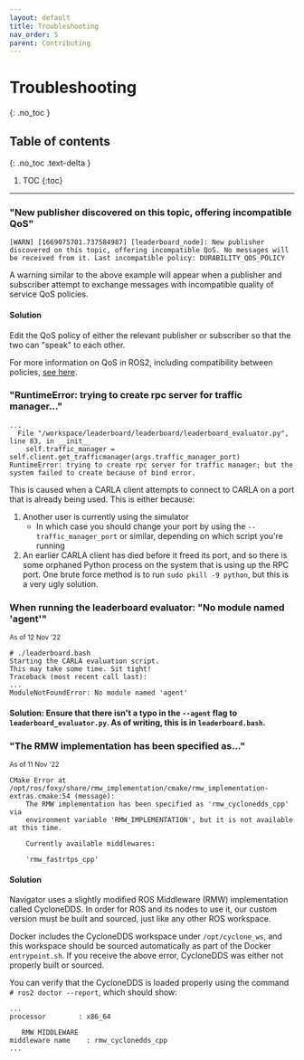 ```yaml
---
layout: default
title: Troubleshooting
nav_order: 5
parent: Contributing
---
```

# Troubleshooting
{: .no_toc }
 
## Table of contents
{: .no_toc .text-delta }
 
1. TOC
{:toc}
 
---

### "New publisher discovered on this topic, offering incompatible QoS"

```
[WARN] [1669075701.737584987] [leaderboard_node]: New publisher discovered on this topic, offering incompatible QoS. No messages will be received from it. Last incompatible policy: DURABILITY_QOS_POLICY
```

A warning similar to the above example will appear when a publisher and subscriber attempt to exchange messages with incompatible quality of service QoS policies.

#### Solution
Edit the QoS policy of either the relevant publisher or subscriber so that the two can "speak" to each other.

For more information on QoS in ROS2, including compatibility between policies, [see here](https://docs.ros.org/en/rolling/Concepts/About-Quality-of-Service-Settings.html).

### "RuntimeError: trying to create rpc server for traffic manager..."
```
...
  File "/workspace/leaderboard/leaderboard/leaderboard_evaluator.py", line 83, in __init__
    self.traffic_manager = self.client.get_trafficmanager(args.traffic_manager_port)
RuntimeError: trying to create rpc server for traffic manager; but the system failed to create because of bind error.
```
This is caused when a CARLA client attempts to connect to CARLA on a port that is already being used. This is either because:
1. Another user is currently using the simulator
    - In which case you should change your port by using the `--traffic_manager_port` or similar, depending on which script you're running
2. An earlier CARLA client has died before it freed its port, and so there is some orphaned Python process on the system that is using up the RPC port. One brute force method is to run `sudo pkill -9 python`, but this is a very ugly solution.
 
### When running the leaderboard evaluator: "No module named 'agent'"
<small>As of 12 Nov '22</small>
```
# ./leaderboard.bash
Starting the CARLA evaluation script.
This may take some time. Sit tight!
Traceback (most recent call last):
...
ModuleNotFoundError: No module named 'agent'
```
#### Solution: Ensure that there isn't a typo in the `--agent` flag to `leaderboard_evaluator.py`. As of writing, this is in `leaderboard.bash`.

### "The RMW implementation has been specified as..."
<small>As of 11 Nov '22</small>
```
CMake Error at /opt/ros/foxy/share/rmw_implementation/cmake/rmw_implementation-extras.cmake:54 (message):
    The RMW implementation has been specified as 'rmw_cyclonedds_cpp' via
    environment variable 'RMW_IMPLEMENTATION', but it is not available at this time.

    Currently available middlewares:

    'rmw_fastrtps_cpp'
```
#### Solution
Navigator uses a slightly modified ROS Middleware (RMW) implementation called CycloneDDS. In order for ROS and its nodes to use it, our custom version must be built and sourced, just like any other ROS workspace.

Docker includes the CycloneDDS workspace under `/opt/cyclone_ws`, and this workspace should be sourced automatically as part of the Docker `entrypoint.sh`. If you receive the above error, CycloneDDS was either not properly built or sourced.

You can verify that the CycloneDDS is loaded properly using the command `# ros2 doctor --report`, which should show:
```
...
processor        : x86_64

   RMW MIDDLEWARE
middleware name    : rmw_cyclonedds_cpp
...
```
